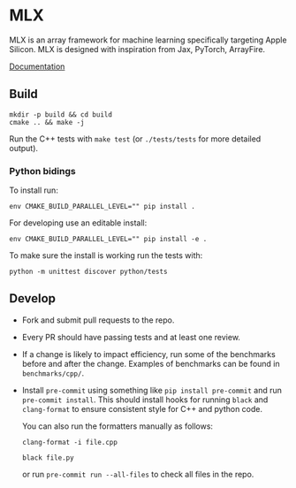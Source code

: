 # MLX

MLX is an array framework for machine learning specifically targeting Apple
Silicon. MLX is designed with inspiration from Jax, PyTorch, ArrayFire.

[Documentation](https://at.apple.com/mlx)

## Build

```
mkdir -p build && cd build
cmake .. && make -j
```

Run the C++ tests with `make test` (or `./tests/tests` for more detailed output).

### Python bidings

To install run:

`
env CMAKE_BUILD_PARALLEL_LEVEL="" pip install .
`

For developing use an editable install:

```
env CMAKE_BUILD_PARALLEL_LEVEL="" pip install -e .
```

To make sure the install is working run the tests with:

```
python -m unittest discover python/tests
```


## Develop

- Fork and submit pull requests to the repo. 

- Every PR should have passing tests and at least one review.

- If a change is likely to impact efficiency, run some of the benchmarks before
  and after the change. Examples of benchmarks can be found in `benchmarks/cpp/`.

- Install `pre-commit` using something like `pip install pre-commit` and run `pre-commit install`.
  This should install hooks for running `black` and `clang-format` to ensure
  consistent style for C++ and python code.

  You can also run the formatters manually as follows:

    ```
    clang-format -i file.cpp
    ```

    ```
    black file.py
    ```

    or run `pre-commit run --all-files` to check all files in the repo.
